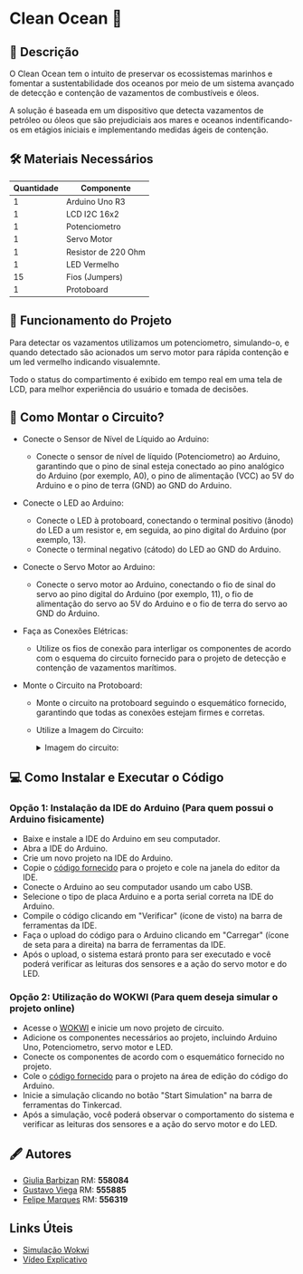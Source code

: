 # Clean Ocean 🌊

## 📝 Descrição
O Clean Ocean tem o intuito de preservar os ecossistemas marinhos e fomentar a sustentabilidade 
dos oceanos por meio de um sistema avançado de detecção e contenção de vazamentos de combustíveis e óleos.

A solução é baseada em um dispositivo que detecta vazamentos de petróleo ou óleos que são prejudiciais aos mares e oceanos
indentificando-os em etágios iniciais e implementando medidas ágeis de contenção.


## 🛠️ Materiais Necessários

| Quantidade| Componente | 
|---------- |----------|
| 1         | Arduino Uno R3   |
| 1         | LCD I2C 16x2        |
|1          | Potenciometro   |
| 1         | Servo Motor     |
|1     | Resistor de 220 Ohm|
|1     | LED Vermelho |
|   15   |Fios (Jumpers)|
|1     |Protoboard|

## 📌 Funcionamento do Projeto

Para detectar os vazamentos utilizamos um potenciometro, simulando-o, e quando detectado são acionados um servo
motor para rápida contenção e um led vermelho indicando visualemnte.

Todo o status do compartimento é exibido em tempo real em uma tela de LCD, para melhor experiência do usuário e tomada de decisões.

## 🧩 Como Montar o Circuito?

- Conecte o Sensor de Nível de Líquido ao Arduino:

  - Conecte o sensor de nível de líquido (Potenciometro) ao Arduino, garantindo que o pino de sinal esteja conectado ao pino analógico do Arduino (por exemplo, A0), o pino de alimentação (VCC) ao 5V do Arduino e o pino de terra (GND) ao GND do Arduino.

- Conecte o LED ao Arduino:

  - Conecte o LED à protoboard, conectando o terminal positivo (ânodo) do LED a um resistor e, em seguida, ao pino digital do Arduino (por exemplo, 13).
  - Conecte o terminal negativo (cátodo) do LED ao GND do Arduino.

- Conecte o Servo Motor ao Arduino:

  - Conecte o servo motor ao Arduino, conectando o fio de sinal do servo ao pino digital do Arduino (por exemplo, 11), o fio de alimentação do servo ao 5V do Arduino e o fio de terra do servo ao GND do Arduino.

- Faça as Conexões Elétricas:

  - Utilize os fios de conexão para interligar os componentes de acordo com o esquema do circuito fornecido para o projeto de detecção e contenção de vazamentos marítimos.

- Monte o Circuito na Protoboard:

  - Monte o circuito na protoboard seguindo o esquemático fornecido, garantindo que todas as conexões estejam firmes e corretas.

  - Utilize a Imagem do Circuito:
       <details>
        <summary>Imagem do circuito:</summary>
        <img src="Clean_Ocean.png"/>
  </details>

## 💻 Como Instalar e Executar o Código

### Opção 1: Instalação da IDE do Arduino (Para quem possui o Arduino fisicamente)
- Baixe e instale a IDE do Arduino em seu computador.
- Abra a IDE do Arduino.
- Crie um novo projeto na IDE do Arduino.
- Copie o [código fornecido](codigo_fonte.cpp) para o projeto e cole na janela do editor da IDE.
- Conecte o Arduino ao seu computador usando um cabo USB.
- Selecione o tipo de placa Arduino e a porta serial correta na IDE do Arduino.
- Compile o código clicando em "Verificar" (ícone de visto) na barra de ferramentas da IDE.
- Faça o upload do código para o Arduino clicando em "Carregar" (ícone de seta para a direita) na barra de ferramentas da IDE.
- Após o upload, o sistema estará pronto para ser executado e você poderá verificar as leituras dos sensores e a ação do servo motor e do LED.

### Opção 2: Utilização do WOKWI (Para quem deseja simular o projeto online)
- Acesse o  [WOKWI](https://wokwi.com/) e inicie um novo projeto de circuito.
- Adicione os componentes necessários ao projeto, incluindo Arduino Uno, Potenciometro, servo motor e LED.
- Conecte os componentes de acordo com o esquemático fornecido no projeto.
- Cole o [código fornecido](codigo_fonte.cpp) para o projeto na área de edição do código do Arduino.
- Inicie a simulação clicando no botão "Start Simulation" na barra de ferramentas do Tinkercad.
- Após a simulação, você poderá observar o comportamento do sistema e verificar as leituras dos sensores e a ação do servo motor e do LED.

## 🖋️ Autores

- [Giulia Barbizan](https://github.com/Giulia-Rocha) RM: **558084**
- [Gustavo Viega](https://github.com/Vieg4) RM: **555885**
- [Felipe Marques](https://github.com/FelipeMarquesdeOliveira) RM: **556319**

## Links Úteis

- [Simulação Wokwi](https://wokwi.com/projects/399770863841218561)
- [Vídeo Explicativo]()
